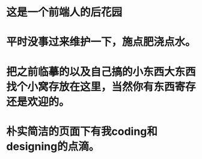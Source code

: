 # 这是一个前端人的后花园
# 平时没事过来维护一下，施点肥浇点水。
# 把之前临摹的以及自己搞的小东西大东西找个小窝存放在这里，当然你有东西寄存还是欢迎的。
# 朴实简洁的页面下有我coding和designing的点滴。
